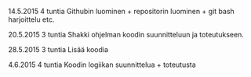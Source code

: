 14.5.2015 4 tuntia Githubin luominen + repositorin luominen + git bash harjoittelu etc.

20.5.2015 3 tuntia Shakki ohjelman koodin suunnitteluun ja toteutukseen.

28.5.2015 3 tuntia Lisää koodia

4.6.2015 4 tuntia Koodin logiikan suunnittelua + toteutusta
